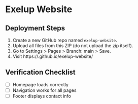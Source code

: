 # Exelup Website

## Deployment Steps
1. Create a new GitHub repo named `exelup-website`.
2. Upload all files from this ZIP (do not upload the zip itself).
3. Go to Settings > Pages > Branch: main > Save.
4. Visit https://<your-username>.github.io/exelup-website/

## Verification Checklist
- [ ] Homepage loads correctly
- [ ] Navigation works for all pages
- [ ] Footer displays contact info
